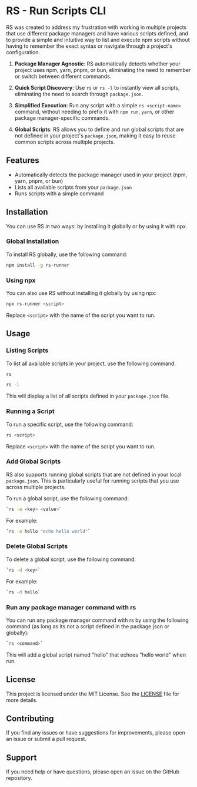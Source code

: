 # RS - Run Scripts CLI

RS was created to address my frustration with working in multiple projects that use different package managers and have various scripts defined, and to provide a simple and intuitive way to list and execute npm scripts without having to remember the exact syntax or navigate through a project's configuration.

1. **Package Manager Agnostic**: RS automatically detects whether your project uses npm, yarn, pnpm, or bun, eliminating the need to remember or switch between different commands.

2. **Quick Script Discovery**: Use `rs` or `rs -l` to instantly view all scripts, eliminating the need to search through `package.json`.

3. **Simplified Execution**: Run any script with a simple `rs <script-name>` command, without needing to prefix it with `npm run`, `yarn`, or other package manager-specific commands.

4. **Global Scripts**: RS allows you to define and run global scripts that are not defined in your project's `package.json`, making it easy to reuse common scripts across multiple projects.

## Features

- Automatically detects the package manager used in your project (npm, yarn, pnpm, or bun)
- Lists all available scripts from your `package.json`
- Runs scripts with a simple command

## Installation

You can use RS in two ways: by installing it globally or by using it with npx.

### Global Installation

To install RS globally, use the following command:

```bash
npm install -g rs-runner
```

### Using npx

You can also use RS without installing it globally by using npx:

```bash
npx rs-runner <script>
```

Replace `<script>` with the name of the script you want to run.

## Usage

### Listing Scripts


To list all available scripts in your project, use the following command:

```bash
rs
```

```bash
rs -l
```

This will display a list of all scripts defined in your `package.json` file.

### Running a Script

To run a specific script, use the following command:

```bash
rs <script>
```

Replace `<script>` with the name of the script you want to run.


### Add Global Scripts

RS also supports running global scripts that are not defined in your local `package.json`. 
This is particularly useful for running scripts that you use across multiple projects.

To run a global script, use the following command:

```bash
`rs -a <key> <value>`
```

For example:

```bash
`rs -a hello "echo hello world"`
```

### Delete Global Scripts

To delete a global script, use the following command:

```bash
`rs -d <key>`
```

For example:

```bash
`rs -d hello`
```

### Run any package manager command with rs

You can run any package manager command with rs by using the following command (as long as its not a script defined in the package.json or globally):

```bash
`rs <command>`
```

This will add a global script named "hello" that echoes "hello world" when run.

## License

This project is licensed under the MIT License. See the [LICENSE](LICENSE) file for more details.

## Contributing

If you find any issues or have suggestions for improvements, please open an issue or submit a pull request.

## Support

If you need help or have questions, please open an issue on the GitHub repository.
